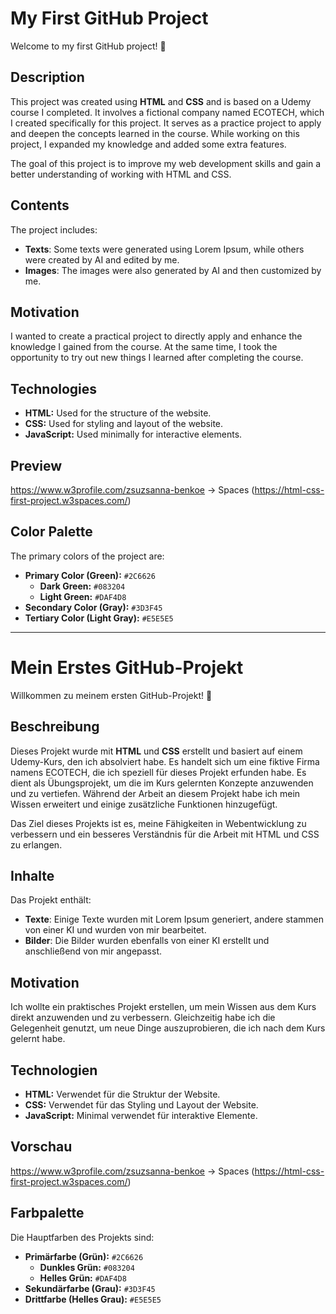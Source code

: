 # My First GitHub Project
Welcome to my first GitHub project! 🎉

## Description
This project was created using **HTML** and **CSS** and is based on a Udemy course I completed. It involves a fictional company named ECOTECH, which I created specifically for this project. It serves as a practice project to apply and deepen the concepts learned in the course. While working on this project, I expanded my knowledge and added some extra features.

The goal of this project is to improve my web development skills and gain a better understanding of working with HTML and CSS.

## Contents
The project includes:
- **Texts**: Some texts were generated using Lorem Ipsum, while others were created by AI and edited by me.
- **Images**: The images were also generated by AI and then customized by me.

## Motivation
I wanted to create a practical project to directly apply and enhance the knowledge I gained from the course. At the same time, I took the opportunity to try out new things I learned after completing the course.

## Technologies
- **HTML:** Used for the structure of the website.
- **CSS:** Used for styling and layout of the website.
- **JavaScript:** Used minimally for interactive elements.

## Preview
https://www.w3profile.com/zsuzsanna-benkoe -> Spaces (https://html-css-first-project.w3spaces.com/)

## Color Palette
The primary colors of the project are:
- **Primary Color (Green):** `#2C6626`
  - **Dark Green:** `#083204`
  - **Light Green:** `#DAF4D8`
- **Secondary Color (Gray):** `#3D3F45`
- **Tertiary Color (Light Gray):** `#E5E5E5`

---

# Mein Erstes GitHub-Projekt
Willkommen zu meinem ersten GitHub-Projekt! 🎉

## Beschreibung
Dieses Projekt wurde mit **HTML** und **CSS** erstellt und basiert auf einem Udemy-Kurs, den ich absolviert habe. Es handelt sich um eine fiktive Firma namens ECOTECH, die ich speziell für dieses Projekt erfunden habe. Es dient als Übungsprojekt, um die im Kurs gelernten Konzepte anzuwenden und zu vertiefen. Während der Arbeit an diesem Projekt habe ich mein Wissen erweitert und einige zusätzliche Funktionen hinzugefügt.

Das Ziel dieses Projekts ist es, meine Fähigkeiten in Webentwicklung zu verbessern und ein besseres Verständnis für die Arbeit mit HTML und CSS zu erlangen.

## Inhalte
Das Projekt enthält:
- **Texte**: Einige Texte wurden mit Lorem Ipsum generiert, andere stammen von einer KI und wurden von mir bearbeitet.
- **Bilder**: Die Bilder wurden ebenfalls von einer KI erstellt und anschließend von mir angepasst.

## Motivation
Ich wollte ein praktisches Projekt erstellen, um mein Wissen aus dem Kurs direkt anzuwenden und zu verbessern. Gleichzeitig habe ich die Gelegenheit genutzt, um neue Dinge auszuprobieren, die ich nach dem Kurs gelernt habe.

## Technologien
- **HTML:** Verwendet für die Struktur der Website.
- **CSS:** Verwendet für das Styling und Layout der Website.
- **JavaScript:** Minimal verwendet für interaktive Elemente.

## Vorschau
https://www.w3profile.com/zsuzsanna-benkoe -> Spaces (https://html-css-first-project.w3spaces.com/)

## Farbpalette
Die Hauptfarben des Projekts sind:
- **Primärfarbe (Grün):** `#2C6626`
  - **Dunkles Grün:** `#083204`
  - **Helles Grün:** `#DAF4D8`
- **Sekundärfarbe (Grau):** `#3D3F45`
- **Drittfarbe (Helles Grau):** `#E5E5E5`
